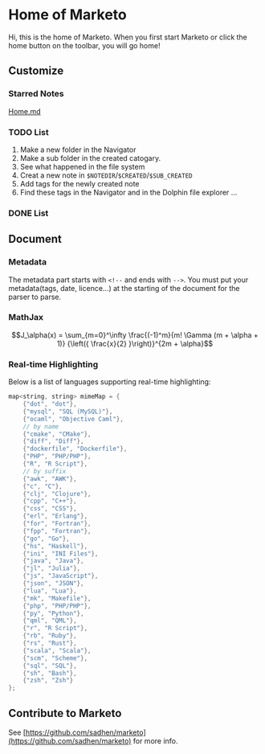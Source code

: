 ﻿<!--
tags: home, @todo, document
-->

# Home of Marketo
Hi, this is the home of Marketo. When you first start Marketo or click the home button on the toolbar, you will go home!

## Customize
### Starred Notes
[Home.md](/Home.md)

### TODO List
1. Make a new folder in the Navigator
2. Make a sub folder in the created catogary.
3. See what happened in the file system
4. Creat a new note in `$NOTEDIR`/`$CREATED`/`$SUB_CREATED`
5. Add tags for the newly created note
6. Find these tags in the Navigator and in the Dolphin file explorer
   ...

### DONE List
   
## Document
### Metadata
The metadata part starts with `<!--` and ends with `-->`. You must put your metadata(tags, date, licence...) at the starting of the document for the parser to parse.

### MathJax
$$J_\alpha(x) = \sum_{m=0}^\infty \frac{(-1)^m}{m! \Gamma (m + \alpha + 1)} {\left({ \frac{x}{2} }\right)}^{2m + \alpha}$$

### Real-time Highlighting
Below is a list of languages supporting real-time highlighting:
``` cpp
map<string, string> mimeMap = {
    {"dot", "dot"},
    {"mysql", "SQL (MySQL)"},
    {"ocaml", "Objective Caml"},
    // by name
    {"cmake", "CMake"},
    {"diff", "Diff"},
    {"dockerfile", "Dockerfile"},
    {"PHP", "PHP/PHP"},
    {"R", "R Script"},
    // by suffix
    {"awk", "AWK"},
    {"c", "C"},
    {"clj", "Clojure"},
    {"cpp", "C++"},
    {"css", "CSS"},
    {"erl", "Erlang"},
    {"for", "Fortran"},
    {"fpp", "Fortran"},
    {"go", "Go"},
    {"hs", "Haskell"},
    {"ini", "INI Files"},
    {"java", "Java"},
    {"jl", "Julia"},
    {"js", "JavaScript"},
    {"json", "JSON"},
    {"lua", "Lua"},
    {"mk", "Makefile"},
    {"php", "PHP/PHP"},
    {"py", "Python"},
    {"qml", "QML"},
    {"r", "R Script"},
    {"rb", "Ruby"},
    {"rs", "Rust"},
    {"scala", "Scala"},
    {"scm", "Scheme"},
    {"sql", "SQL"},
    {"sh", "Bash"},
    {"zsh", "Zsh"}
};
```
## Contribute to Marketo
See [https://github.com/sadhen/marketo](https://github.com/sadhen/marketo) for more info.
